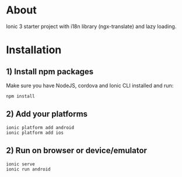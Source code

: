 # About #
Ionic 3 starter project with i18n library (ngx-translate) and lazy loading.

# Installation #

## 1) Install npm packages #
Make sure you have NodeJS, cordova and Ionic CLI installed and run:
```
npm install
```

## 2) Add your platforms ##
```
ionic platform add android
ionic platform add ios
```

## 2) Run on browser or device/emulator ##
```
ionic serve
ionic run android
```

